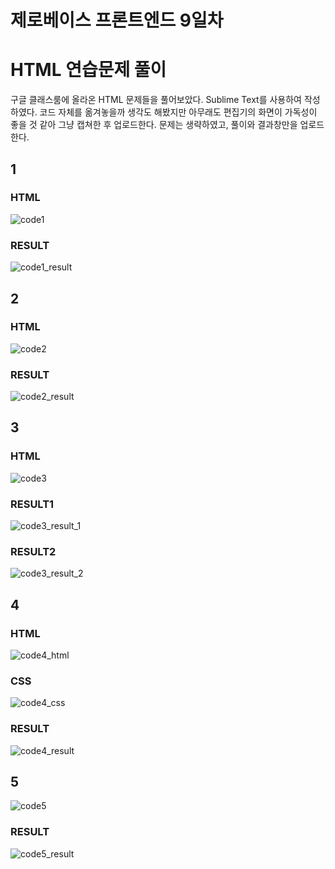 제로베이스 프론트엔드 9일차
==========================
# HTML 연습문제 풀이
구글 클래스룸에 올라온 HTML 문제들을 풀어보았다. Sublime Text를 사용하여 작성하였다. 코드 자체를 옮겨놓을까 생각도 해봤지만 아무래도 편집기의 화면이 가독성이 좋을 것 같아 그냥 캡쳐한 후 업로드한다. 문제는 생략하였고, 풀이와 결과창만을 업로드한다.
## 1 
### HTML 
![code1](https://user-images.githubusercontent.com/86109410/132129653-41d1bdf4-48d9-4a30-be40-0a689c53d321.PNG)
### RESULT 
![code1_result](https://user-images.githubusercontent.com/86109410/132129763-ad70bb35-fb1e-435b-9fbc-8bf3ce142812.PNG)

## 2 
### HTML 
![code2](https://user-images.githubusercontent.com/86109410/132129659-514d7ab8-1b04-4a56-bb21-31900b6fba2f.PNG)
### RESULT 
![code2_result](https://user-images.githubusercontent.com/86109410/132129766-59340663-6906-4698-969f-5e4989ac1901.PNG)

## 3 
### HTML 
![code3](https://user-images.githubusercontent.com/86109410/132129664-24ba2c35-d139-405e-b45a-c53d8ed7b10a.PNG)
### RESULT1
![code3_result_1](https://user-images.githubusercontent.com/86109410/132129779-e7bc74ab-804f-44ff-952d-1f226c10298d.PNG) 
### RESULT2
![code3_result_2](https://user-images.githubusercontent.com/86109410/132129780-149e451c-f72f-4256-a05d-a7a48d90ab8e.PNG)

## 4 
### HTML 
![code4_html](https://user-images.githubusercontent.com/86109410/132129668-448b29a5-7621-49cb-bd3e-a7ceeccadc84.PNG)
### CSS 
![code4_css](https://user-images.githubusercontent.com/86109410/132129755-5fe66b1f-b510-4ad7-8386-35dad35ae7ff.png)
### RESULT 
![code4_result](https://user-images.githubusercontent.com/86109410/132129787-ec2ec4c3-9a2f-43d4-acd5-bf8509cbbfac.PNG)

## 5 
![code5](https://user-images.githubusercontent.com/86109410/132129679-741f9f1a-034c-4ce2-8082-73f14e4cb920.PNG)
### RESULT
![code5_result](https://user-images.githubusercontent.com/86109410/132129799-cd8dfa92-2c2c-4cb7-9ce0-26c300152449.PNG)


